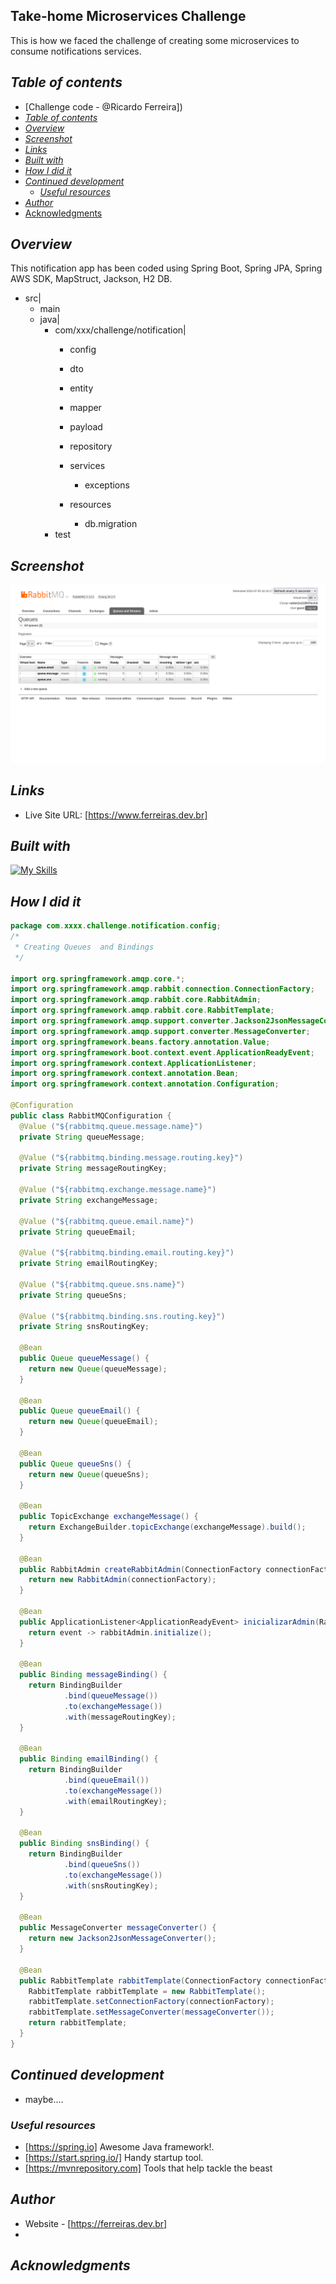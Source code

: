 ## Take-home Microservices Challenge
This is how we faced the challenge of creating some microservices
to consume notifications services.
## _Table of contents_
- [Challenge code - @Ricardo Ferreira])
- [_Table of contents_](#table-of-contents)
- [_Overview_](#overview)
- [_Screenshot_](#screenshot)
- [_Links_](#links)
- [_Built with_](#built-with)
- [_How I did it_](#how-i-did-it)
- [_Continued development_](#continued-development)
  - [_Useful resources_](#useful-resources)
- [_Author_](#author)
- [Acknowledgments](#acknowledgments)
## _Overview_
This notification app has been coded using Spring Boot, Spring JPA, Spring AWS SDK, MapStruct, Jackson,
H2 DB.
- src|
    - main
    - java|
      - com/xxx/challenge/notification|
        - config
        - dto
        - entity
        - mapper
        - payload
        - repository
        - services
          - exceptions
         
        - resources
          - db.migration
      - test 

## _Screenshot_
[![](./notification.png)]()
## _Links_
- Live Site URL: [https://www.ferreiras.dev.br] 
## _Built with_

[![My Skills](https://skillicons.dev/icons?i=java,spring,redhat,aws,idea)](https://skillicons.dev)



 ## _How I did it_
```java
package com.xxxx.challenge.notification.config;
/*
 * Creating Queues  and Bindings
 */

import org.springframework.amqp.core.*;
import org.springframework.amqp.rabbit.connection.ConnectionFactory;
import org.springframework.amqp.rabbit.core.RabbitAdmin;
import org.springframework.amqp.rabbit.core.RabbitTemplate;
import org.springframework.amqp.support.converter.Jackson2JsonMessageConverter;
import org.springframework.amqp.support.converter.MessageConverter;
import org.springframework.beans.factory.annotation.Value;
import org.springframework.boot.context.event.ApplicationReadyEvent;
import org.springframework.context.ApplicationListener;
import org.springframework.context.annotation.Bean;
import org.springframework.context.annotation.Configuration;

@Configuration
public class RabbitMQConfiguration {
  @Value ("${rabbitmq.queue.message.name}")
  private String queueMessage;

  @Value ("${rabbitmq.binding.message.routing.key}")
  private String messageRoutingKey;

  @Value ("${rabbitmq.exchange.message.name}")
  private String exchangeMessage;

  @Value ("${rabbitmq.queue.email.name}")
  private String queueEmail;

  @Value ("${rabbitmq.binding.email.routing.key}")
  private String emailRoutingKey;

  @Value ("${rabbitmq.queue.sns.name}")
  private String queueSns;

  @Value ("${rabbitmq.binding.sns.routing.key}")
  private String snsRoutingKey;

  @Bean
  public Queue queueMessage() {
    return new Queue(queueMessage);
  }

  @Bean
  public Queue queueEmail() {
    return new Queue(queueEmail);
  }

  @Bean
  public Queue queueSns() {
    return new Queue(queueSns);
  }

  @Bean
  public TopicExchange exchangeMessage() {
    return ExchangeBuilder.topicExchange(exchangeMessage).build();
  }

  @Bean
  public RabbitAdmin createRabbitAdmin(ConnectionFactory connectionFactory) {
    return new RabbitAdmin(connectionFactory);
  }

  @Bean
  public ApplicationListener<ApplicationReadyEvent> inicializarAdmin(RabbitAdmin rabbitAdmin) {
    return event -> rabbitAdmin.initialize();
  }

  @Bean
  public Binding messageBinding() {
    return BindingBuilder
            .bind(queueMessage())
            .to(exchangeMessage())
            .with(messageRoutingKey);
  }

  @Bean
  public Binding emailBinding() {
    return BindingBuilder
            .bind(queueEmail())
            .to(exchangeMessage())
            .with(emailRoutingKey);
  }

  @Bean
  public Binding snsBinding() {
    return BindingBuilder
            .bind(queueSns())
            .to(exchangeMessage())
            .with(snsRoutingKey);
  }

  @Bean
  public MessageConverter messageConverter() {
    return new Jackson2JsonMessageConverter();
  }

  @Bean
  public RabbitTemplate rabbitTemplate(ConnectionFactory connectionFactory) {
    RabbitTemplate rabbitTemplate = new RabbitTemplate();
    rabbitTemplate.setConnectionFactory(connectionFactory);
    rabbitTemplate.setMessageConverter(messageConverter());
    return rabbitTemplate;
  }
}

``` 

## _Continued development_
- maybe....
### _Useful resources_
- [https://spring.io] Awesome Java framework!.
- [https://start.spring.io/]  Handy startup tool.
- [https://mvnrepository.com] Tools that help tackle the beast
## _Author_
- Website - [https://ferreiras.dev.br] 
- 
_Acknowledgments_
- 
